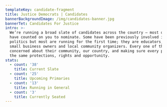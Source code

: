 ```yaml
---
templateKey: candidate-fragment
title: Justice Democrats | Candidates
bannerBackgroundImage: /img/candidates-banner.jpg
bannerTet: Candidates For Justice
intro: >-
  We’re running a broad slate of candidates across the country — most of whom we
  have counted on you to nominate. Some have been previously involved in
  politics but most are running for the first time; they are educators, nurses,
  small business owners and local community organizers. Every one of them
  concerned about their community, our country, and making sure every person has
  the same protections, rights and opportunity.
stats:
  - count: '38'
    title: Current Slate
  - count: '25'
    title: Upcoming Primaries
  - count: '13'
    title: Running in General
  - count: '3'
    title: Currently Seated
---
```


